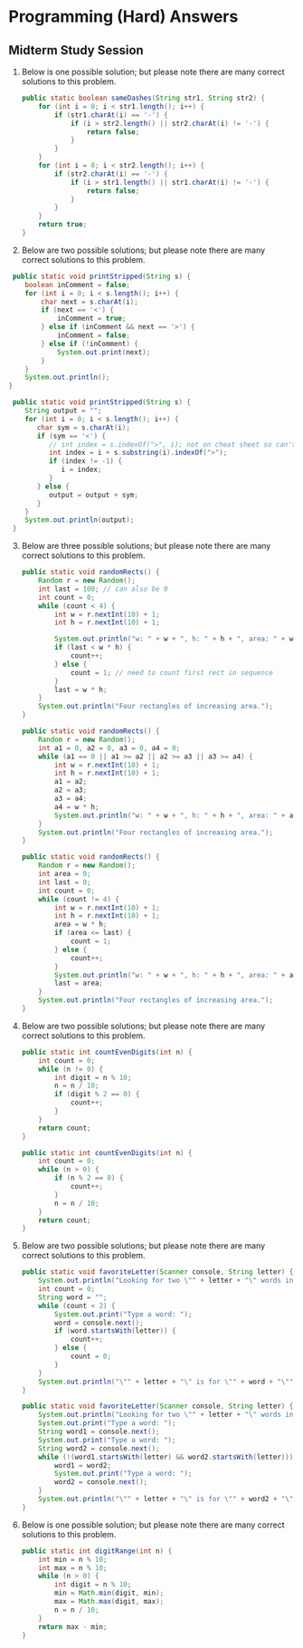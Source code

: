 # Programming (Hard) Answers
## Midterm Study Session

1. Below is one possible solution; but please note there are many correct solutions to this problem.

    ```java
    public static boolean sameDashes(String str1, String str2) {
        for (int i = 0; i < str1.length(); i++) {
            if (str1.charAt(i) == '-') {
                if (i > str2.length() || str2.charAt(i) != '-') {
                    return false;
                }
            }
        }
        for (int i = 0; i < str2.length(); i++) {
            if (str2.charAt(i) == '-') {
                if (i > str1.length() || str1.charAt(i) != '-') {
                    return false;
                }
            }
        }
        return true;
    }
    ```

2. Below are two possible solutions; but please note there are many correct solutions to this problem.

  ```java
   public static void printStripped(String s) {
      boolean inComment = false;
      for (int i = 0; i < s.length(); i++) {
          char next = s.charAt(i);
          if (next == '<') {
              inComment = true;
          } else if (inComment && next == '>') {
              inComment = false;
          } else if (!inComment) {
              System.out.print(next);
          }
      }
      System.out.println();
  }
  ```

  ```java
   public static void printStripped(String s) {
      String output = "";
      for (int i = 0; i < s.length(); i++) {
         char sym = s.charAt(i);       
         if (sym == '<') {
            // int index = s.indexOf(">", i); not on cheat sheet so can't use
            int index = i + s.substring(i).indexOf(">");
            if (index != -1) {
               i = index;
            }
         } else {
            output = output + sym;
         }
      }
      System.out.println(output);
   }
  ```

3. Below are three possible solutions; but please note there are many correct solutions to this problem.

    ```java
    public static void randomRects() {
        Random r = new Random();
        int last = 100; // can also be 0
        int count = 0;
        while (count < 4) {
            int w = r.nextInt(10) + 1;
            int h = r.nextInt(10) + 1;

            System.out.println("w: " + w + ", h: " + h + ", area: " + w * h);
            if (last < w * h) {
                count++;
            } else {
                count = 1; // need to count first rect in sequence
            }
            last = w * h;
        }
        System.out.println("Four rectangles of increasing area.");
    }
    ```
    
    ```java
    public static void randomRects() {
        Random r = new Random();
        int a1 = 0, a2 = 0, a3 = 0, a4 = 0;
        while (a1 == 0 || a1 >= a2 || a2 >= a3 || a3 >= a4) {
            int w = r.nextInt(10) + 1;
            int h = r.nextInt(10) + 1;
            a1 = a2;
            a2 = a3;
            a3 = a4;
            a4 = w * h;
            System.out.println("w: " + w + ", h: " + h + ", area: " + a4);
        }
        System.out.println("Four rectangles of increasing area.");
    }
    ```
    
    ```java
    public static void randomRects() {
        Random r = new Random();
        int area = 0;
        int last = 0;
        int count = 0;
        while (count != 4) {
            int w = r.nextInt(10) + 1;
            int h = r.nextInt(10) + 1;
            area = w * h;
            if (area <= last) {
                count = 1;
            } else {
                count++;
            }
            System.out.println("w: " + w + ", h: " + h + ", area: " + area);
            last = area;
        }
        System.out.println("Four rectangles of increasing area.");
    } 
    ```

4. Below are two possible solutions; but please note there are many correct solutions to this problem.

    ```java
    public static int countEvenDigits(int n) {
        int count = 0;
        while (n != 0) {
            int digit = n % 10;
            n = n / 10;
            if (digit % 2 == 0) {
                count++;
            }
        }
        return count;
    }
    ```

    ```java
    public static int countEvenDigits(int n) {
        int count = 0;
        while (n > 0) {
            if (n % 2 == 0) {
                count++;
            }
            n = n / 10;
        }
        return count;
    } 
    ```

5. Below are two possible solutions; but please note there are many correct solutions to this problem.

    ```java
    public static void favoriteLetter(Scanner console, String letter) {
        System.out.println("Looking for two \"" + letter + "\" words in a row.");
        int count = 0;
        String word = "";
        while (count < 2) {
            System.out.print("Type a word: ");
            word = console.next();
            if (word.startsWith(letter)) {
                count++;
            } else {
                count = 0;
            }
        }
        System.out.println("\"" + letter + "\" is for \"" + word + "\"");
    }
    ```

    ```java
    public static void favoriteLetter(Scanner console, String letter) {
        System.out.println("Looking for two \"" + letter + "\" words in a row.");
        System.out.print("Type a word: ");
        String word1 = console.next();
        System.out.print("Type a word: ");
        String word2 = console.next();
        while (!(word1.startsWith(letter) && word2.startsWith(letter))) {
            word1 = word2;
            System.out.print("Type a word: ");
            word2 = console.next();
        }
        System.out.println("\"" + letter + "\" is for \"" + word2 + "\"");
    }
    ```

6. Below is one possible solution; but please note there are many correct solutions to this problem.

    ```java
    public static int digitRange(int n) {
        int min = n % 10;
        int max = n % 10;
        while (n > 0) {
            int digit = n % 10;
            min = Math.min(digit, min);
            max = Math.max(digit, max);
            n = n / 10;
        }
        return max - min;
    }
    ```
